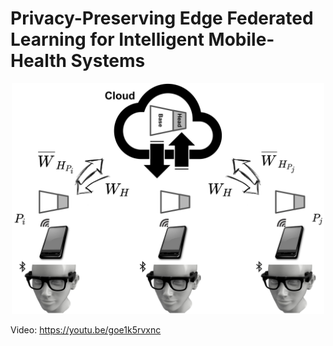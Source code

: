# Privacy-Preserving Edge Federated Learning for Intelligent Mobile-Health Systems

<center>
  <img src="./img/main.png" alt="Fed-eGlass" width="500">
</center>

Video: https://youtu.be/goe1k5rvxnc
